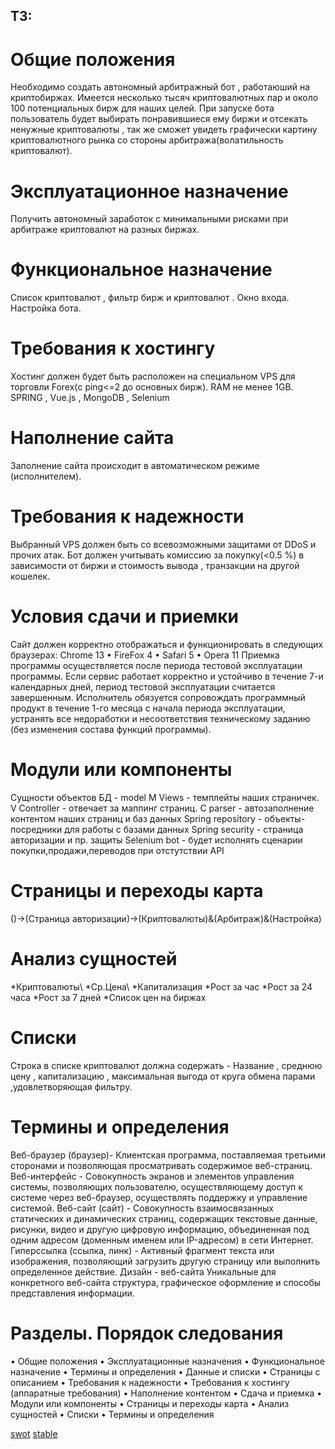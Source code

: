 ## ТЗ:
# Общие положения
Необходимо создать автономный арбитражный бот , работаюший на криптобиржах. Имеется несколько тысяч криптовалютных пар и около 100 потенциальных бирж для наших целей. При запуске бота пользователь будет выбирать понравившиеся ему биржи и отсекать ненужные криптовалюты , так же сможет увидеть графически картину криптовалютного рынка со стороны арбитража(волатильность криптовалют).
# Эксплуатационное назначение
Получить автономный заработок с минимальными рисками при арбитраже криптовалют на разных биржах.
# Функциональное назначение
Список криптовалют , фильтр бирж и криптовалют . Окно входа. Настройка бота.
# Требования к хостингу
Хостинг должен будет быть расположен на специальном VPS для торговли Forex(с ping<=2 до основных бирж).
RAM не менее 1GB.
SPRING , Vue.js , MongoDB , Selenium 
# Наполнение сайта 
Заполнение сайта происходит в автоматическом режиме (исполнителем).
# Требования к надежности
Выбранный VPS должен быть со всевозможными защитами от DDoS и прочих атак.
Бот должен учитывать комиссию за покупку(<0.5 %) в зависимости от биржи и стоимость вывода , транзакции на другой кошелек.
# Условия сдачи и приемки
Сайт должен корректно отображаться и функционировать в
следующих браузерах:
Chrome 13
• FireFox 4
• Safari 5
• Opera 11
Приемка программы осуществляется после периода тестовой
эксплуатации программы. Если сервис работает корректно и
устойчиво в течение 7-и календарных дней, период тестовой
эксплуатации считается завершенным. Исполнитель обязуется
сопровождать программный продукт в течение 1-го месяца с
начала периода эксплуатации, устранять все недоработки и
несоответствия техническому заданию (без изменения состава
функций программы).
# Модули или компоненты
Сущности объектов БД - model      M
Views - темплейты наших страничек.    V
Controller - отвечает за маппинг страниц.   C
parser - автозаполнение контентом наших страниц и баз данных
Spring repository - объекты-посредники для работы с базами данных 
Spring security - страница авторизации и пр. защиты
Selenium bot - будет исполнять сценарии покупки,продажи,переводов при отстутствии API 
# Страницы и переходы карта
()->(Страница авторизации)->(Криптовалюты)&(Арбитраж)&(Настройка)
# Анализ сущностей
*Криптовалюты\\
*Ср.Цена\\
*Капитализация
*Рост за час
*Рост за 24 часа
*Рост за 7 дней
*Список цен на биржах
# Списки
Строка в списке криптовалют должна содержать - Название , среднюю цену , капитализацию , максимальная выгода от круга обмена парами ,удовлетворяющая фильтру.
# Термины и определения
Веб-браузер (браузер)- Клиентская программа, поставляемая третьими
сторонами и позволяющая просматривать содержимое
веб-страниц.
Веб-интерфейс - Совокупность экранов и элементов управления системы,
позволяющих пользователю, осуществляющему доступ к
системе через веб-браузер, осуществлять поддержку и
управление системой.
Веб-сайт (сайт) - Совокупность взаимосвязанных статических и
динамических страниц, содержащих текстовые данные,
рисунки, видео и другую цифровую информацию,
объединенная под одним адресом (доменным именем
или IP-адресом) в сети Интернет.
Гиперссылка (ссылка, линк)  - Активный фрагмент текста или изображения,
позволяющий загрузить другую страницу или выполнить
определенное действие.
Дизайн - веб-сайта Уникальные для конкретного веб-сайта структура,
графическое оформление и способы представления
информации.
# Разделы. Порядок следования
• Общие положения
• Эксплуатационные назначения
• Функциональное назначение
• Термины и определения
• Данные и списки
• Страницы с описанием
• Требования к надежности
• Требования к хостингу (аппаратные требования)
• Наполнение контентом
• Сдача и приемка
• Модули или компоненты
• Страницы и переходы карта
• Анализ сущностей
• Списки
• Термины и определения

[swot](https://raw.githubusercontent.com/hide42/crypto-helper/master/swot.png)
[stable](https://raw.githubusercontent.com/hide42/crypto-helper/master/stable.png)
